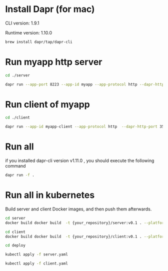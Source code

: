 # Install Dapr (for mac)
CLI version: 1.9.1

Runtime version: 1.10.0
```bash
brew install dapr/tap/dapr-cli
```

# Run myapp http server
```bash
cd ./server

dapr run --app-port 8223 --app-id myapp --app-protocol http --dapr-http-port 3501 go run .
```
# Run client of myapp
```bash
cd ./client

dapr run --app-id myapp-client --app-protocol http  --dapr-http-port 3500 go run .
```

# Run all
if you installed dapr-cli version v1.11.0 , you should execute the following command
```bash
dapr run -f .
```

# Run all in kubernetes
Build server and client Docker images, and then push them afterwards.
```bash
cd server
docker build docker build  -t {your_repository}/server:v0.1 . --platform=linux/amd64

cd client
docker build docker build  -t {your_repository}/client:v0.1 . --platform=linux/amd64
```
```bash
cd deploy

kubectl apply -f server.yaml

kubectl apply -f client.yaml
```
